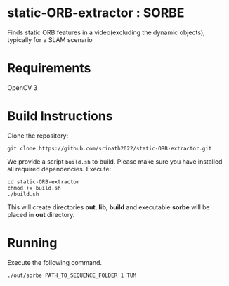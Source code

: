 # static-ORB-extractor : SORBE
Finds static ORB features in a video(excluding the dynamic objects), typically for a SLAM scenario

# Requirements
OpenCV 3

# Build Instructions
Clone the repository:
```
git clone https://github.com/srinath2022/static-ORB-extractor.git
```

We provide a script `build.sh` to build. Please make sure you have installed all required dependencies. Execute:
```
cd static-ORB-extractor
chmod +x build.sh
./build.sh
```

This will create directories **out**, **lib**, **build** and executable **sorbe** will be placed in **out** directory.

# Running
Execute the following command.
```
./out/sorbe PATH_TO_SEQUENCE_FOLDER 1 TUM
```